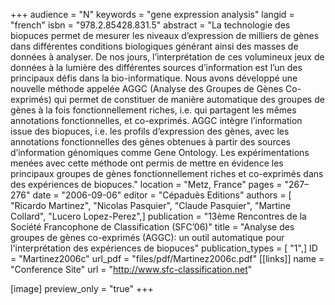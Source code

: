 +++
audience = "N"
keywords = "gene expression analysis"
langid = "french"
isbn = "978.2.85428.831.5"
abstract = "La technologie des biopuces permet de mesurer les niveaux d’expression de milliers de gènes dans différentes conditions biologiques générant ainsi des masses de données à analyser. De nos jours, l’interprétation de ces volumineux jeux de données à la lumière des différentes sources d’information est l’un des principaux défis dans la bio-informatique. Nous avons développé une nouvelle méthode appelée AGGC (Analyse des Groupes de Gènes Co-exprimés) qui permet de constituer de manière automatique des groupes de gènes à la fois fonctionnellement riches, i.e. qui partagent les mêmes annotations fonctionnelles, et co-exprimés. AGGC intègre l’information issue des biopuces, i.e. les profils d’expression des gènes, avec les annotations fonctionnelles des gènes obtenues à partir des sources d’information génomiques comme Gene Ontology. Les expérimentations menées avec cette méthode ont permis de mettre en évidence les principaux groupes de gènes fonctionnellement riches et co-exprimés dans des expériences de biopuces."
location = "Metz, France"
pages = "267–276"
date = "2006-09-06"
editor = "Cépaduès Editions"
authors = [ "Ricardo Martinez", "Nicolas Pasquier", "Claude Pasquier", "Martine Collard", "Lucero Lopez-Perez",]
publication = "13ème Rencontres de la Société Francophone de Classification (SFC’06)"
title = "Analyse des groupes de gènes co-exprimés (AGGC): un outil automatique pour l'interprétation des expériences de biopuces"
publication_types = [ "1",]
ID = "Martinez2006c"
url_pdf = "files/pdf/Martinez2006c.pdf"
[[links]]
name = "Conference Site"
url = "http://www.sfc-classification.net"

[image]
preview_only = "true"
+++
